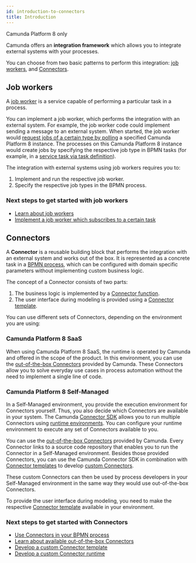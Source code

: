 ```yaml
---
id: introduction-to-connectors
title: Introduction
---
```


<span class="badge badge--cloud">Camunda Platform 8 only</span>

Camunda offers an **integration framework** which allows you to integrate external systems with your processes.

You can choose from two basic patterns to perform this integration: [job workers](#job-workers), and [Connectors](#connectors).

## Job workers

A [job worker](../concepts/job-workers.md) is a service capable of performing a particular task in a process.

You can implement a job worker, which performs the integration with an external system. For example, the job worker code could implement sending a message to an external system. When started, the job worker would [request jobs of a certain type by polling](../concepts/job-workers.md#long-polling) a specified Camunda Platform 8 instance. The processes on this Camunda Platform 8 instance would create jobs by specifying the respective job type in BPMN tasks (for example, in a [service task via task definition](../../modeler/bpmn/service-tasks#task-definition)).

The integration with external systems using job workers requires you to:

1. Implement and run the respective job worker.
2. Specify the respective job types in the BPMN process.

### Next steps to get started with job workers

- [Learn about job workers](../concepts/job-workers.md)
- [Implement a job worker which subscribes to a certain task](../../best-practices/development/connecting-the-workflow-engine-with-your-world#subscribing-to-tasks-using-a-job-worker)

## Connectors

A **Connector** is a reusable building block that performs the integration with an external system and works out of the box. It is represented as a concrete task in a [BPMN process](../concepts/processes.md), which can be configured with domain specific parameters without implementing custom business logic.

The concept of a Connector consists of two parts:

1. The business logic is implemented by a [Connector function](./connectors/custom-built-connectors/connector-sdk.md#runtime-logic).
2. The user interface during modeling is provided using a [Connector template](./connectors/custom-built-connectors/connector-templates.md).

You can use different sets of Connectors, depending on the environment you are using:

### Camunda Platform 8 SaaS

When using Camunda Platform 8 SaaS, the runtime is operated by Camunda and offered in the scope of the product. In this environment, you can use the [out-of-the-box Connectors](./connectors/out-of-the-box-connectors/available-connectors-overview.md) provided by Camunda. These Connectors allow you to solve everyday use cases in process automation without the need to implement a single line of code.

### Camunda Platform 8 Self-Managed

In a Self-Managed environment, you provide the execution environment for Connectors yourself. Thus, you also decide which Connectors are available in your system.
The Camunda [Connector SDK](./connectors/custom-built-connectors/connector-sdk.md) allows you to run multiple Connectors using [runtime environments](./connectors/custom-built-connectors/connector-sdk.md#runtime-environments).
You can configure your runtime environment to execute any set of Connectors available to you.

You can use the [out-of-the-box Connectors](./connectors/out-of-the-box-connectors/available-connectors-overview.md) provided by Camunda. Every Connector links to a source code repository that enables you to run the Connector in a Self-Managed environment.
Besides those provided Connectors, you can use the Camunda Connector SDK in combination with [Connector templates](./connectors/custom-built-connectors/connector-templates.md) to develop [custom Connectors](./connectors/custom-built-connectors/connector-sdk.md#creating-a-custom-connector).

These custom Connectors can then be used by process developers in your Self-Managed environment in the same way they would use out-of-the-box Connectors.

To provide the user interface during modeling, you need to make the respective [Connector template](./connectors/custom-built-connectors/connector-templates.md#providing-and-using-connector-templates) available in your environment.

### Next steps to get started with Connectors

- [Use Connectors in your BPMN process](./connectors/use-connectors.md)
- [Learn about available out-of-the-box Connectors](./connectors/out-of-the-box-connectors/available-connectors-overview.md)
- [Develop a custom Connector template](./connectors/custom-built-connectors/connector-templates.md)
- [Develop a custom Connector runtime](./connectors/custom-built-connectors/connector-sdk.md)
